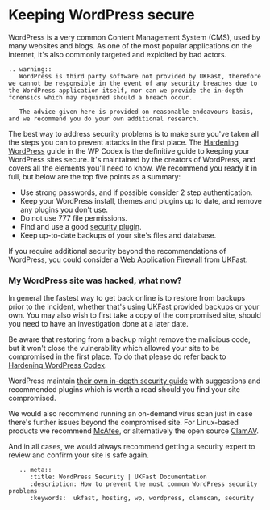 # Keeping WordPress secure

WordPress is a very common Content Management System (CMS), used by many websites and blogs.  As one of the most popular applications on the internet, it's also commonly targeted and exploited by bad actors.

```eval_rst
.. warning::
   WordPress is third party software not provided by UKFast, therefore we cannot be responsible in the event of any security breaches due to the WordPress application itself, nor can we provide the in-depth forensics which may required should a breach occur.  

   The advice given here is provided on reasonable endeavours basis, and we recommend you do your own additional research.
```

The best way to address security problems is to make sure you've taken all the steps you can to prevent attacks in the first place. The [Hardening WordPress](https://codex.wordpress.org/Hardening_WordPress) guide in the WP Codex is the definitive guide to keeping your WordPress sites secure. It's maintained by the creators of WordPress, and covers all the elements you'll need to know.  We recommend you ready it in full, but below are the top five points as a summary:

- Use strong passwords, and if possible consider 2 step authentication.
- Keep your WordPress install, themes and plugins up to date, and remove any plugins you don't use.
- Do not use 777 file permissions.
- Find and use a good [security plugin](https://wordpress.org/plugins/tags/security/).
- Keep up-to-date backups of your site's files and database.

If you require additional security beyond the recommendations of WordPress, you could consider a [Web Application Firewall](/security/webapplicationfirewall/) from UKFast.

### My WordPress site was hacked, what now?

In general the fastest way to get back online is to restore from backups prior to the incident, whether that's using UKFast provided backups or your own. You may also wish to first take a copy of the compromised site, should you need to have an investigation done at a later date.

Be aware that restoring from a backup might remove the malicious code, but it won't close the vulnerability which allowed your site to be compromised in the first place. To do that please do refer back to [Hardening WordPress Codex](https://codex.wordpress.org/Hardening_WordPress).

WordPress maintain [their own in-depth security guide](https://codex.wordpress.org/FAQ_My_site_was_hacked) with suggestions and recommended plugins which is worth a read should you find your site compromised.

We would also recommend running an on-demand virus scan just in case there's further issues beyond the compromised site. For Linux-based products we recommend [McAfee](/security/antivirus/), or alternatively the open source [ClamAV](https://www.clamav.net).

And in all cases, we would always recommend getting a security expert to review and confirm your site is safe again.


```eval_rst
   .. meta::
      :title: WordPress Security | UKFast Documentation
      :description: How to prevent the most common WordPress security problems
      :keywords:  ukfast, hosting, wp, wordpress, clamscan, security
